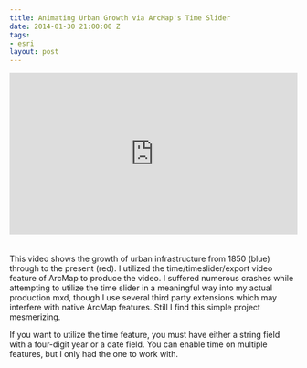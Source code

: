 ```yaml
---
title: Animating Urban Growth via ArcMap's Time Slider
date: 2014-01-30 21:00:00 Z
tags:
- esri
layout: post
---
```


<div style="position:relative;height:0;padding-bottom:56.21%"><iframe src="https://www.youtube.com/embed/mfWts1JnHVw?controls=0&autoplay=1&loop=1&playlist=mfWts1JnHVw&showinfo=0&rel=0" style="position:absolute;width:100%;height:100%;left:0" width="641" height="360" frameborder="0" allowfullscreen></iframe></div>
<br><br>
This video shows the growth of urban infrastructure from 1850 (blue) through to the present (red).
I utilized the time/timeslider/export video feature of ArcMap to produce the video. I suffered numerous crashes
while attempting to utilize the time slider in a meaningful way into my actual production mxd, though I use
several third party extensions which may interfere with native ArcMap features. Still I find this simple project mesmerizing.

If you want to utilize the time feature, you must have either a string field with a four-digit year or a date field. You
can enable time on multiple features, but I only had the one to work with.
